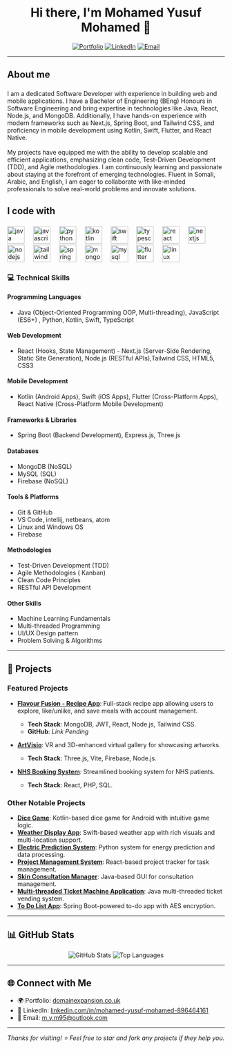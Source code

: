 <h1 align="center">Hi there, I'm Mohamed Yusuf Mohamed 👋</h1>

<p align="center">
  <a href="https://domainexpansion.co.uk/"><img src="https://img.shields.io/badge/-Portfolio-0A1F44?style=for-the-badge&logo=web&logoColor=white" alt="Portfolio"></a>
  <a href="https://www.linkedin.com/in/mohamed-yusuf-mohamed-896464161/"><img src="https://img.shields.io/badge/-LinkedIn-0077B5?style=for-the-badge&logo=linkedin" alt="LinkedIn"></a>
  <a href="mailto:m.y.m95@outlook.com"><img src="https://img.shields.io/badge/-Email-D14836?style=for-the-badge&logo=gmail&logoColor=white" alt="Email"></a>
</p>

---

<h2 align="left">About me</h2>

###

<p align="left">I am a dedicated Software Developer with experience in building web and mobile applications. I have a Bachelor of Engineering (BEng) Honours in Software Engineering and bring expertise in technologies like Java, React, Node.js, and MongoDB. Additionally, I have hands-on experience with modern frameworks such as Next.js, Spring Boot, and Tailwind CSS, and proficiency in mobile development using Kotlin, Swift, Flutter, and React Native.<br><br>My projects have equipped me with the ability to develop scalable and efficient applications, emphasizing clean code, Test-Driven Development (TDD), and Agile methodologies. I am continuously learning and passionate about staying at the forefront of emerging technologies. Fluent in Somali, Arabic, and English, I am eager to collaborate with like-minded professionals to solve real-world problems and innovate solutions.</p>

###

<h2 align="left">I code with</h2>

###

<div align="left">
  <img src="https://cdn.jsdelivr.net/gh/devicons/devicon/icons/java/java-original.svg" height="40" alt="java logo"  />
  <img width="12" />
  <img src="https://cdn.jsdelivr.net/gh/devicons/devicon/icons/javascript/javascript-original.svg" height="40" alt="javascript logo"  />
  <img width="12" />
  <img src="https://cdn.jsdelivr.net/gh/devicons/devicon/icons/python/python-original.svg" height="40" alt="python logo"  />
  <img width="12" />
  <img src="https://cdn.jsdelivr.net/gh/devicons/devicon/icons/kotlin/kotlin-original.svg" height="40" alt="kotlin logo"  />
  <img width="12" />
  <img src="https://cdn.jsdelivr.net/gh/devicons/devicon/icons/swift/swift-original.svg" height="40" alt="swift logo"  />
  <img width="12" />
  <img src="https://cdn.jsdelivr.net/gh/devicons/devicon/icons/typescript/typescript-original.svg" height="40" alt="typescript logo"  />
  <img width="12" />
  <img src="https://cdn.jsdelivr.net/gh/devicons/devicon/icons/react/react-original.svg" height="40" alt="react logo"  />
  <img width="12" />
  <img src="https://cdn.jsdelivr.net/gh/devicons/devicon/icons/nextjs/nextjs-original.svg" height="40" alt="nextjs logo"  />
  <img width="12" />
  <img src="https://cdn.jsdelivr.net/gh/devicons/devicon/icons/nodejs/nodejs-original.svg" height="40" alt="nodejs logo"  />
  <img width="12" />
<img src="https://raw.githubusercontent.com/tailwindlabs/tailwindcss/master/.github/logo.svg" height="40" alt="tailwindcss logo" />
  <img width="12" />
  <img src="https://cdn.jsdelivr.net/gh/devicons/devicon/icons/spring/spring-original.svg" height="40" alt="spring logo"  />
  <img width="12" />
  <img src="https://cdn.jsdelivr.net/gh/devicons/devicon/icons/mongodb/mongodb-original.svg" height="40" alt="mongodb logo"  />
  <img width="12" />
  <img src="https://cdn.jsdelivr.net/gh/devicons/devicon/icons/mysql/mysql-original.svg" height="40" alt="mysql logo"  />
  <img width="12" />
  <img src="https://cdn.jsdelivr.net/gh/devicons/devicon/icons/flutter/flutter-original.svg" height="40" alt="flutter logo"  />
  <img width="12" />
  <img src="https://cdn.jsdelivr.net/gh/devicons/devicon/icons/linux/linux-original.svg" height="40" alt="linux logo"  />
</div>

### 💻 Technical Skills

#### **Programming Languages**
- Java (Object-Oriented Programming OOP, Multi-threading), JavaScript (ES6+) , Python, Kotlin, Swift, TypeScript

#### **Web Development**
- React (Hooks, State Management) - Next.js (Server-Side Rendering, Static Site Generation), Node.js (RESTful APIs),Tailwind CSS, HTML5, CSS3

#### **Mobile Development**

- Kotlin (Android Apps), Swift (iOS Apps),  Flutter (Cross-Platform Apps),  React Native (Cross-Platform Mobile Development)

#### **Frameworks & Libraries**
- Spring Boot (Backend Development), Express.js, Three.js

#### **Databases**
- MongoDB (NoSQL)
- MySQL (SQL)
- Firebase (NoSQL)

#### **Tools & Platforms**
- Git & GitHub
- VS Code, intellij, netbeans, atom
- Linux and Windows OS
- Firebase

#### **Methodologies**
- Test-Driven Development (TDD)
- Agile Methodologies ( Kanban)
- Clean Code Principles
- RESTful API Development

#### **Other Skills**
- Machine Learning Fundamentals
- Multi-threaded Programming
- UI/UX Design pattern
- Problem Solving & Algorithms

---

## 🚀 Projects

### Featured Projects
- **[Flavour Fusion - Recipe App](#)**: Full-stack recipe app allowing users to explore, like/unlike, and save meals with account management.
  - **Tech Stack**: MongoDB, JWT, React, Node.js, Tailwind CSS.
  - **GitHub**: *Link Pending*

- **[ArtVisio](https://github.com/Mohamed-Y-Mohamed/ArtVisio)**: VR and 3D-enhanced virtual gallery for showcasing artworks.
  - **Tech Stack**: Three.js, Vite, Firebase, Node.js.

- **[NHS Booking System](https://github.com/Mohamed-Y-Mohamed/SoftwareDevelopment-Group-E-Project)**: Streamlined booking system for NHS patients.
  - **Tech Stack**: React, PHP, SQL.

### Other Notable Projects
- **[Dice Game](https://github.com/Mohamed-Y-Mohamed/dice-game)**: Kotlin-based dice game for Android with intuitive game logic.
- **[Weather Display App](https://github.com/Mohamed-Y-Mohamed/weather-app)**: Swift-based weather app with rich visuals and multi-location support.
- **[Electric Prediction System](https://github.com/Mohamed-Y-Mohamed/electric-prediction)**: Python system for energy prediction and data processing.
- **[Project Management System](https://github.com/Mohamed-Y-Mohamed/project-management-system)**: React-based project tracker for task management.
- **[Skin Consultation Manager](https://github.com/Mohamed-Y-Mohamed/westminster-Skin-Consultation-Manager)**: Java-based GUI for consultation management.
- **[Multi-threaded Ticket Machine Application](https://github.com/Mohamed-Y-Mohamed/multi-threaded-ticket-machine-software)**: Java multi-threaded ticket vending system.
- **[To Do List App](https://github.com/Mohamed-Y-Mohamed/ToDoListApp2.0)**: Spring Boot-powered to-do app with AES encryption.

---

## 📊 GitHub Stats

<p align="center">
  <img src="https://github-readme-stats.vercel.app/api?username=Mohamed-Y-Mohamed&show_icons=true&theme=tokyonight" alt="GitHub Stats" />
  <img src="https://github-readme-stats.vercel.app/api/top-langs/?username=Mohamed-Y-Mohamed&layout=compact&theme=tokyonight" alt="Top Languages" />
</p>

---

## 🌐 Connect with Me

- 🌍 Portfolio: [domainexpansion.co.uk](https://domainexpansion.co.uk/)
- 💼 LinkedIn: [linkedin.com/in/mohamed-yusuf-mohamed-896464161](https://www.linkedin.com/in/mohamed-yusuf-mohamed-896464161/)
- 📧 Email: [m.y.m95@outlook.com](mailto:m.y.m95@outlook.com)

---

*Thanks for visiting! ⭐ Feel free to star and fork any projects if they help you.*
